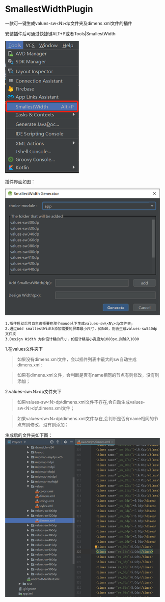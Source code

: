 # SmallestWidthPlugin

一款可一键生成values-sw\<N\>dp文件夹及dimens.xml文件的插件

安装插件后可通过快捷键ALT+P或者Tools|SmallestWidth

![Image text](images/usePlugin.png)

插件界面如图：

![Image text](images/smallestWidthUI.png)

    1.插件启动后可自主选择要在那个moudel下生成values-sw\<N\>dp文件夹;
    2.通过Add smallestWidth添加需要的屏幕最小尺寸，如540，则会生成values-sw540dp文件夹
    3.Design Width 为你设计稿的尺寸，如设计稿最小宽度为1080px,则输入1080


1.在values文件夹下
> 如果没有dimens.xml文件，会以插件列表中最大的sw自动生成dimens.xml;

> 如果有dimens.xml文件，会判断是否有name相同的节点有则修改，没有则添加；

2.values-sw\<N\>dp文件夹下
> 如果values-sw\<N\>dp\\dimens.xml文件不存在,会自动生成values-sw\<N\>dp\\dimens.xml文件；

> 如果values-sw\<N\>dp\\dimens.xml文件存在,会判断是否有name相同的节点有则修改，没有则添加；

生成后的文件夹如下图：
![Image text](images/GenerateDimens.png)
